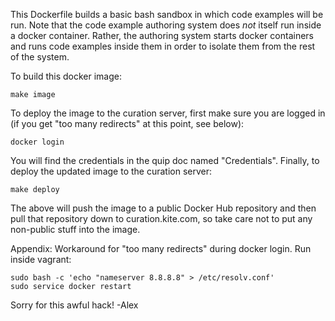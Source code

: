 This Dockerfile builds a basic bash sandbox in which code examples will be run. Note that the code example authoring system does _not_ itself run inside a docker container. Rather, the authoring system starts docker containers and runs code examples inside them in order to isolate them from the rest of the system.

To build this docker image:

    make image

To deploy the image to the curation server, first make sure you are logged in (if you get "too many redirects" at this point, see below):

	docker login

You will find the credentials in the quip doc named "Credentials". Finally, to deploy the updated image to the curation server:

	make deploy

The above will push the image to a public Docker Hub repository and then pull that repository down to curation.kite.com, so take care not to put any non-public stuff into the image.

Appendix: Workaround for "too many redirects" during docker login. Run inside vagrant:

	sudo bash -c 'echo "nameserver 8.8.8.8" > /etc/resolv.conf'
	sudo service docker restart

Sorry for this awful hack! -Alex
